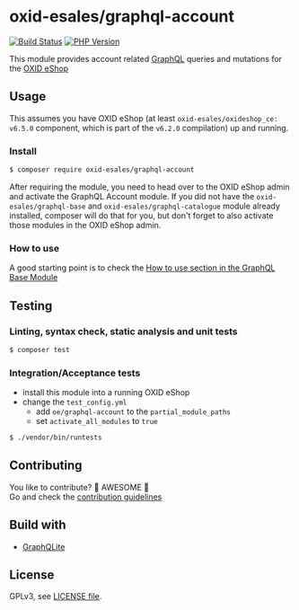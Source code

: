 # oxid-esales/graphql-account

[![Build Status](https://flat.badgen.net/travis/OXID-eSales/graphql-account-module/?icon=travis&label=build&cache=300&scale=1.1)](https://travis-ci.com/OXID-eSales/graphql-account-module)
[![PHP Version](https://flat.badgen.net/packagist/php/OXID-eSales/graphql-account/?cache=300&scale=1.1)](https://github.com/oxid-esales/graphql-account-module)

This module provides account related [GraphQL](https://www.graphql.org) queries and mutations for the [OXID eShop](https://www.oxid-esales.com/)
## Usage

This assumes you have OXID eShop (at least `oxid-esales/oxideshop_ce: v6.5.0` component, which is part of the `v6.2.0` compilation) up and running.

### Install

```bash
$ composer require oxid-esales/graphql-account
```

After requiring the module, you need to head over to the OXID eShop admin and activate the GraphQL Account module. If
you did not have the `oxid-esales/graphql-base` and `oxid-esales/graphql-catalogue` module already installed, composer
will do that for you, but don't forget to also activate those modules in the OXID eShop admin.

### How to use

A good starting point is to check the [How to use section in the GraphQL Base Module](https://github.com/OXID-eSales/graphql-base-module/#how-to-use)

## Testing

### Linting, syntax check, static analysis and unit tests

```bash
$ composer test
```

### Integration/Acceptance tests

- install this module into a running OXID eShop
- change the `test_config.yml`
  - add `oe/graphql-account` to the `partial_module_paths`
  - set `activate_all_modules` to `true`

```bash
$ ./vendor/bin/runtests
```

## Contributing

You like to contribute? 🙌 AWESOME 🙌\
Go and check the [contribution guidelines](CONTRIBUTING.md)

## Build with

- [GraphQLite](https://graphqlite.thecodingmachine.io/)

## License

GPLv3, see [LICENSE file](LICENSE).
